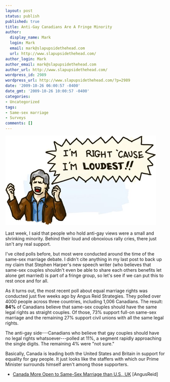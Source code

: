 ```yaml
---
layout: post
status: publish
published: true
title: Anti-Gay Canadians Are A Fringe Minority
author:
  display_name: Mark
  login: Mark
  email: mark@slapupsidethehead.com
  url: http://www.slapupsidethehead.com/
author_login: Mark
author_email: mark@slapupsidethehead.com
author_url: http://www.slapupsidethehead.com/
wordpress_id: 2989
wordpress_url: http://www.slapupsidethehead.com/?p=2989
date: '2009-10-26 06:00:57 -0400'
date_gmt: '2009-10-26 10:00:57 -0400'
categories:
- Uncategorized
tags:
- Same-sex marriage
- Surveys
comments: []
---
```

![Doug from Trading Spaces and Moving Up seems angry today, doesn't he?](/wp-content/media/2009/10/loudest.jpg "Doug from Trading Spaces and Moving Up seems angry today, doesn't he?")

Last week, I said that people who hold anti-gay views were a small and shrinking minority. Behind their loud and obnoxious rally cries, there just isn't any real support.

I've cited polls before, but most were conducted around the time of the same-sex marriage debate. I didn't cite anything in my last post to back up my claim that Stephen Harper's new speech writer (who believes that same-sex couples shouldn't even be able to share each others benefits let alone get married) is part of a fringe group, so let's see if we can put this to rest once and for all.

As it turns out, the most recent poll about equal marriage rights was conducted just five weeks ago by Angus Reid Strategies. They polled over 4000 people across three countries, including 1,006 Canadians. The result:  **84%** of Canadians believe that same-sex couples should have the same legal rights as straight couples. Of those, 73% support full-on same-sex marriage and the remaining 27% support civil unions with all the same legal rights.

The anti-gay side---Canadians who believe that gay couples should have no legal rights whatsoever---polled at 11%, a segment rapidly approaching the single digits. The remaining 4% were "not sure."

Basically, Canada is leading both the United States and Britain in support for equality for gay people. It just looks like the staffers with which our Prime Minister surrounds himself aren't among those supporters.

- [Canada More Open to Same-Sex Marriage than U.S., UK](http://www.angus-reid.com/polls/view/34194/canada_more_open_to_same_sex_marriage_than_us_uk) [AngusReid]
